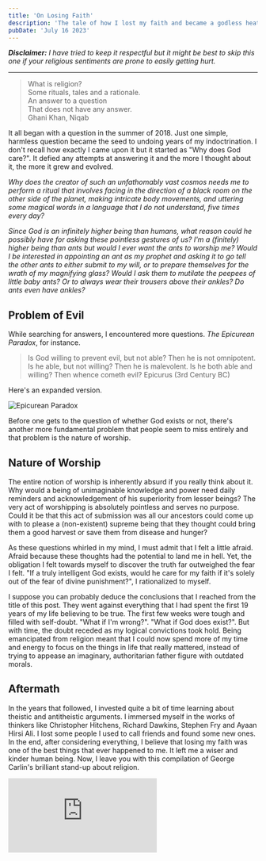 ```yaml
---
title: 'On Losing Faith'
description: 'The tale of how I lost my faith and became a godless heathen.'
pubDate: 'July 16 2023'
---
```


_**Disclaimer:** I have tried to keep it respectful but it might be best to skip this one if your religious sentiments are prone to easily getting hurt._

---

> What is religion?  
> Some rituals, tales and a rationale.  
> An answer to a question  
> That does not have any answer.  
> <span>Ghani Khan, Niqab</span>

It all began with a question in the summer of 2018. Just one simple, harmless question became the seed to undoing years of my indoctrination. I don't recall how exactly I came upon it but it started as "Why does God care?". It defied any attempts at answering it and the more I thought about it, the more it grew and evolved.

_Why does the creator of such an unfathomably vast cosmos needs me to perform a ritual that involves facing in the direction of a black room on the other side of the planet, making intricate body movements, and uttering some magical words in a language that I do not understand, five times every day?_

_Since God is an infinitely higher being than humans, what reason could he possibly have for asking these pointless gestures of us? I'm a (finitely) higher being than ants but would I ever want the ants to worship me? Would I be interested in appointing an ant as my prophet and asking it to go tell the other ants to either submit to my will, or to prepare themselves for the wrath of my magnifying glass? Would I ask them to mutilate the peepees of little baby ants? Or to always wear their trousers above their ankles? Do ants even have ankles?_

## Problem of Evil

While searching for answers, I encountered more questions. _The Epicurean Paradox_, for instance.

> Is God willing to prevent evil, but not able? Then he is not omnipotent. Is he able, but not willing? Then he is malevolent. Is he both able and willing? Then whence cometh evil?
> <span>Epicurus (3rd Century BC)</span>

Here's an expanded version.

![Epicurean Paradox](/media/blog/epicurean-paradox.webp)

Before one gets to the question of whether God exists or not, there's another more fundamental problem that people seem to miss entirely and that problem is the nature of worship.

## Nature of Worship

The entire notion of worship is inherently absurd if you really think about it. Why would a being of unimaginable knowledge and power need daily reminders and acknowledgement of his superiority from lesser beings? The very act of worshipping is absolutely pointless and serves no purpose. Could it be that this act of submission was all our ancestors could come up with to please a (non-existent) supreme being that they thought could bring them a good harvest or save them from disease and hunger?

As these questions whirled in my mind, I must admit that I felt a little afraid. Afraid because these thoughts had the potential to land me in hell. Yet, the obligation I felt towards myself to discover the truth far outweighed the fear I felt. "If a truly intelligent God exists, would he care for my faith if it's solely out of the fear of divine punishment?", I rationalized to myself.

I suppose you can probably deduce the conclusions that I reached from the title of this post. They went against everything that I had spent the first 19 years of my life believing to be true. The first few weeks were tough and filled with self-doubt. "What if I'm wrong?". "What if God does exist?". But with time, the doubt receded as my logical convictions took hold. Being emancipated from religion meant that I could now spend more of my time and energy to focus on the things in life that really mattered, instead of trying to appease an imaginary, authoritarian father figure with outdated morals.

## Aftermath

In the years that followed, I invested quite a bit of time learning about theistic and antitheistic arguments. I immersed myself in the works of thinkers like Christopher Hitchens, Richard Dawkins, Stephen Fry and Ayaan Hirsi Ali. I lost some people I used to call friends and found some new ones. In the end, after considering everything, I believe that losing my faith was one of the best things that ever happened to me. It left me a wiser and kinder human being. Now, I leave you with this compilation of George Carlin's brilliant stand-up about religion.

<div class="iframe-wrapper">
  <iframe src="https://www.youtube.com/embed/2tp0UNcjzl8" title="George Carlin - Stand Up About Religion" frameborder="0" allow="accelerometer; autoplay; clipboard-write; encrypted-media; gyroscope; picture-in-picture; web-share" allowfullscreen></iframe>
</div>
